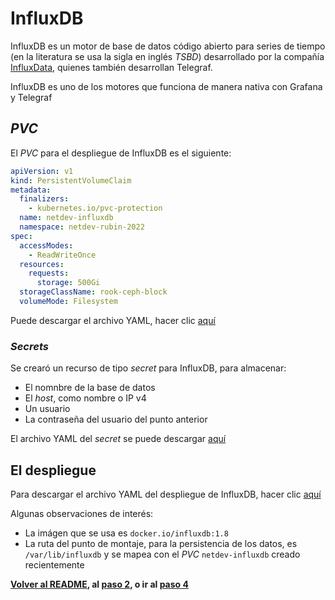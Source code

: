 # InfluxDB

InfluxDB es un motor de base de datos código abierto para series de tiempo (en la literatura se usa la sigla en inglés _TSBD_) desarrollado por la compañía [InfluxData](https://www.influxdata.com/), quienes también desarrollan Telegraf.

InfluxDB es uno de los motores que funciona de manera nativa con Grafana y Telegraf

## _PVC_

El _PVC_ para el despliegue de InfluxDB es el siguiente:

```yaml
apiVersion: v1
kind: PersistentVolumeClaim
metadata:
  finalizers:
    - kubernetes.io/pvc-protection
  name: netdev-influxdb
  namespace: netdev-rubin-2022
spec:
  accessModes:
    - ReadWriteOnce
  resources:
    requests:
      storage: 500Gi
  storageClassName: rook-ceph-block
  volumeMode: Filesystem
```

Puede descargar el archivo YAML, hacer clic [aquí](/yamls/05_PVC_influxdb.yaml)

### _Secrets_

Se crearó un recurso de tipo _secret_ para InfluxDB, para almacenar:

- El nomnbre de la base de datos
- El _host_, como nombre o IP v4
- Un usuario
- La contraseña del usuario del punto anterior

El archivo YAML del _secret_ se puede descargar [aquí](yamls/11_secret_influxdb.yaml)

## El despliegue

Para descargar el archivo YAML del despliegue de InfluxDB, hacer clic [aquí](/yamls/05_PVC_influxdb.yaml)

Algunas observaciones de interés:

- La imágen que se usa es `docker.io/influxdb:1.8`
- La ruta del punto de montaje, para la persistencia de los datos, es `/var/lib/influxdb` y se mapea con el _PVC_ `netdev-influxdb` creado recientemente

**[Volver al README](/README.md), al [paso 2](/Cap2_02_DespliegueGrafana.md), o ir al [paso 4](/Cap2_04_DespliegueTelegraf.md)**
